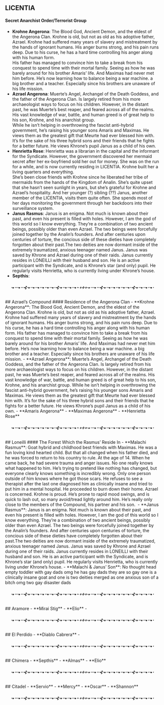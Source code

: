 ## LICENTIA
#### Secret Anarchist Order/Terrorist Group
- **Krohne Angerona**: The Blood God, Ancient Demon, and the eldest of the Angerona Clan. Krohne is old, but not as old as his adoptive father, Azrael. Krohne had suffered many years of slavery and mistreatment by the hands of ignorant humans. His anger burns strong, and his pain runs deep. Due to his curse, he has a hard time controlling his anger along with his human form.  
  His father has managed to convince him to take a break from his conquest to spend time with their mortal family. Seeing as how he was barely around for his brother Amaris’ life. And Maximas had never met him before. He’s now learning how to balance being a war machine. a big brother and a teacher. Especially since his brothers are unaware of his life mission.
- **Azrael Angerona**: Muerte’s Angel, Archangel of the Death Goddess, and the father of the Angerona Clan. Is largely retired from his more archaeologist ways to focus on his children. However, in the distant past, he was Muerte’s best reaper, and feared across all of the realms. His vast knowledge of war, battle, and human greed is of great help to his son, Krohne, and his anarchist group.  
  While he isn’t helping in overthrowing the fascist anti-hybrid government, he’s raising his younger sons Amaris and Maximas. He views them as the greatest gift that Meurte had ever blessed him with. It’s for the sake of his three hybrid sons and their friends that he fights for a better future. He views Khrone’s pupil Janus as a child of his own.
- **Henrietta Rose**: Henrietta was a librarian in the capital and the informant for the Syndicate. However, the government discovered her mermaid secret after her ex-boyfriend sold her out for money. She was on the run for a while, and is now currently residing in LICENTIA. Krohne built her a living quarters and everything.  
  She’s been close friends with Krohne since he liberated her tribe of mermaids from the hands of the Kingdom of Analin. She’s quite upset that she hasn’t seen sunlight in years, but she’s grateful for Krohne and Azrael’s hospitality. And her younger (?) sibling (??) Janus, another member of the LICENTIA, visits them quite often. She spends most of her days monitoring the government through her backdoors into their surveillance system.
- **Janus Rasmus**: Janus is an enigma. Not much is known about their past, and even his present is filled with holes. However, I am the god of this world so I know everything. They’re a combination of two ancient beings, possibly older than even Azrael. The two beings were forcefully joined together by the Analin’s founders. And after centuries upon centuries of torture, the concious side of these dieties have completely forgotten about their past.The two deities are now dormant inside of the extremely traumatized, anxious teenager named Janus.
Janus was saved by Khrone and Azrael during one of their raids. Janus currently resides in LONEILLI with their husband and son. He is an active participant with the Syndicate, and is Khrone’s star (and only) pupil. He regularly visits Henrietta, who is currently living under Khrone’s house.
- **Septhis**:
<p style="text-align:center; color:rgb(var(--ctp-teal));"><b><i>⋅•⋅⋅⋅•⋅⋅⊰⋅•⋅⋅•⋅⋅•⋅⋅•⋅⋅•⋅⋅•⋅⊰⋅•⋅⋅•⋅⋅•⋅⋅•⋅∙∘༓∘∙•⋅⋅⋅•⋅⋅⊰⋅•⋅⋅•⋅⋅•⋅⋅•⋅⋅•⋅⋅•⋅⊰⋅•⋅⋅•⋅⋅•⋅⋅•⋅</i></b></p>
## Azrael’s Compound
#### Residence of the Angerona Clan
- **Krohne Angerona**: The Blood God, Ancient Demon, and the eldest of the Angerona Clan. Krohne is old, but not as old as his adoptive father, Azrael. Krohne had suffered many years of slavery and mistreatment by the hands of ignorant humans. His anger burns strong, and his pain runs deep. Due to his curse, he has a hard time controlling his anger along with his human form.  
His father has managed to convince him to take a break from his conquest to spend time with their mortal family. Seeing as how he was barely around for his brother Amaris’ life. And Maximas had never met him before. He’s now learning how to balance being a war machine. a big brother and a teacher. Especially since his brothers are unaware of his life mission.
- **Azrael Angerona**: Muerte’s Angel, Archangel of the Death Goddess, and the father of the Angerona Clan. Is largely retired from his more archaeologist ways to focus on his children. However, in the distant past, he was Muerte’s best reaper, and feared across all of the realms. His vast knowledge of war, battle, and human greed is of great help to his son, Krohne, and his anarchist group.  
While he isn’t helping in overthrowing the fascist anti-hybrid government, he’s raising his younger sons Amaris and Maximas. He views them as the greatest gift that Meurte had ever blessed him with. It’s for the sake of his three hybrid sons and their friends that he fights for a better future. He views Khrone’s pupil Janus as a child of his own.
- **Amaris Angerona**
- **Maximas Angerona**
- **Henrietta Rose**
<p style="text-align:center; color:rgb(var(--ctp-teal));"><b><i>⋅•⋅⋅⋅•⋅⋅⊰⋅•⋅⋅•⋅⋅•⋅⋅•⋅⋅•⋅⋅•⋅⊰⋅•⋅⋅•⋅⋅•⋅⋅•⋅∙∘༓∘∙•⋅⋅⋅•⋅⋅⊰⋅•⋅⋅•⋅⋅•⋅⋅•⋅⋅•⋅⋅•⋅⊰⋅•⋅⋅•⋅⋅•⋅⋅•⋅</i></b></p>
## Loneilli
#### The Forest Which the Rasmus’ Reside In
- **Malachi Rasmus**: Goat hybrid and childhood best friends with Maximas. He was a fun loving kind hearted child. But that all changed when his father died, and he was forced to return to his country to rule. At the age of 14. When he came back, he had severe trauma and anger issues. No one really knows what happened to him. He’s trying to pretend like nothing has changed, but everyone clearly knows something is incredibly wrong. Only one person outside of him knows where he got those scars.  
He refuses to see a therapist after the last one diagnosed him as clinically insane and tried to put him in a mental hospital. He proceeded to burn down their home. Azrael is concerned. Krohne is proud. He’s prone to rapid mood swings, and is quick to lash out, so many avoid/tread lightly around him. He’s really only close to the members of the Compound, his partner and his son. 
- **Janus Rasmus**: Janus is an enigma. Not much is known about their past, and even his present is filled with holes. However, I am the god of this world so I know everything. They’re a combination of two ancient beings, possibly older than even Azrael. The two beings were forcefully joined together by the Analin’s founders. And after centuries upon centuries of torture, the concious side of these dieties have completely forgotten about their past.The two deities are now dormant inside of the extremely traumatized, anxious teenager named Janus.  
Janus was saved by Khrone and Azrael during one of their raids. Janus currently resides in LONEILLI with their husband and son. He is an active participant with the Syndicate, and is Khrone’s star (and only) pupil. He regularly visits Henrietta, who is currently living under Khrone’s house.
- **Malachi & Janus’ Son**: No thought head empty toddler with gay dads omg he has gay dads they are so gay one is a clinically insane goat and one is two deities merged as one anxious son of a bitch omg two gay disaster dads
<p style="text-align:center; color:rgb(var(--ctp-teal));"><b><i>⋅•⋅⋅⋅•⋅⋅⊰⋅•⋅⋅•⋅⋅•⋅⋅•⋅⋅•⋅⋅•⋅⊰⋅•⋅⋅•⋅⋅•⋅⋅•⋅∙∘༓∘∙•⋅⋅⋅•⋅⋅⊰⋅•⋅⋅•⋅⋅•⋅⋅•⋅⋅•⋅⋅•⋅⊰⋅•⋅⋅•⋅⋅•⋅⋅•⋅</i></b></p>
## Aramore
- **Mirai Stig**
- **Elio**
-   
<p style="text-align:center; color:rgb(var(--ctp-teal));"><b><i>⋅•⋅⋅⋅•⋅⋅⊰⋅•⋅⋅•⋅⋅•⋅⋅•⋅⋅•⋅⋅•⋅⊰⋅•⋅⋅•⋅⋅•⋅⋅•⋅∙∘༓∘∙•⋅⋅⋅•⋅⋅⊰⋅•⋅⋅•⋅⋅•⋅⋅•⋅⋅•⋅⋅•⋅⊰⋅•⋅⋅•⋅⋅•⋅⋅•⋅</i></b></p>
## El Perdido
- **Diablo Cabrera**
-   
<p style="text-align:center; color:rgb(var(--ctp-teal));"><b><i>⋅•⋅⋅⋅•⋅⋅⊰⋅•⋅⋅•⋅⋅•⋅⋅•⋅⋅•⋅⋅•⋅⊰⋅•⋅⋅•⋅⋅•⋅⋅•⋅∙∘༓∘∙•⋅⋅⋅•⋅⋅⊰⋅•⋅⋅•⋅⋅•⋅⋅•⋅⋅•⋅⋅•⋅⊰⋅•⋅⋅•⋅⋅•⋅⋅•⋅</i></b></p>
## Chimera
- **Septhis**
- **Almas**
- **Elio**
<p style="text-align:center; color:rgb(var(--ctp-teal));"><b><i>⋅•⋅⋅⋅•⋅⋅⊰⋅•⋅⋅•⋅⋅•⋅⋅•⋅⋅•⋅⋅•⋅⊰⋅•⋅⋅•⋅⋅•⋅⋅•⋅∙∘༓∘∙•⋅⋅⋅•⋅⋅⊰⋅•⋅⋅•⋅⋅•⋅⋅•⋅⋅•⋅⋅•⋅⊰⋅•⋅⋅•⋅⋅•⋅⋅•⋅</i></b></p>
## Citadel
- **Servio**
- **Mercy**
- **Oscar**
- **Shannon**
<p style="text-align:center; color:rgb(var(--ctp-teal));"><b><i>⋅•⋅⋅⋅•⋅⋅⊰⋅•⋅⋅•⋅⋅•⋅⋅•⋅⋅•⋅⋅•⋅⊰⋅•⋅⋅•⋅⋅•⋅⋅•⋅∙∘༓∘∙•⋅⋅⋅•⋅⋅⊰⋅•⋅⋅•⋅⋅•⋅⋅•⋅⋅•⋅⋅•⋅⊰⋅•⋅⋅•⋅⋅•⋅⋅•⋅</i></b></p>